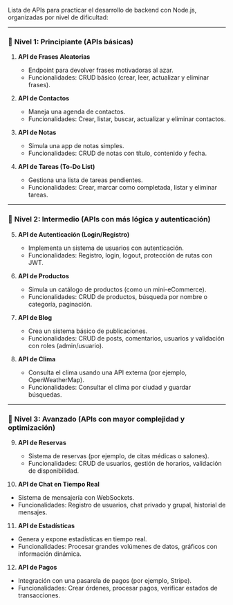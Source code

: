Lista de APIs para practicar el desarrollo de backend con Node.js, organizadas por nivel de dificultad:

---

### 🌱 **Nivel 1: Principiante (APIs básicas)**

1. **API de Frases Aleatorias**

   - Endpoint para devolver frases motivadoras al azar.
   - Funcionalidades: CRUD básico (crear, leer, actualizar y eliminar frases).

2. **API de Contactos**

   - Maneja una agenda de contactos.
   - Funcionalidades: Crear, listar, buscar, actualizar y eliminar contactos.

3. **API de Notas**

   - Simula una app de notas simples.
   - Funcionalidades: CRUD de notas con título, contenido y fecha.

4. **API de Tareas (To-Do List)**
   - Gestiona una lista de tareas pendientes.
   - Funcionalidades: Crear, marcar como completada, listar y eliminar tareas.

---

### 🌟 **Nivel 2: Intermedio (APIs con más lógica y autenticación)**

5. **API de Autenticación (Login/Registro)**

   - Implementa un sistema de usuarios con autenticación.
   - Funcionalidades: Registro, login, logout, protección de rutas con JWT.

6. **API de Productos**

   - Simula un catálogo de productos (como un mini-eCommerce).
   - Funcionalidades: CRUD de productos, búsqueda por nombre o categoría, paginación.

7. **API de Blog**

   - Crea un sistema básico de publicaciones.
   - Funcionalidades: CRUD de posts, comentarios, usuarios y validación con roles (admin/usuario).

8. **API de Clima**
   - Consulta el clima usando una API externa (por ejemplo, OpenWeatherMap).
   - Funcionalidades: Consultar el clima por ciudad y guardar búsquedas.

---

### 🚀 **Nivel 3: Avanzado (APIs con mayor complejidad y optimización)**

9. **API de Reservas**

   - Sistema de reservas (por ejemplo, de citas médicas o salones).
   - Funcionalidades: CRUD de usuarios, gestión de horarios, validación de disponibilidad.

10. **API de Chat en Tiempo Real**

- Sistema de mensajería con WebSockets.
- Funcionalidades: Registro de usuarios, chat privado y grupal, historial de mensajes.

11. **API de Estadísticas**

- Genera y expone estadísticas en tiempo real.
- Funcionalidades: Procesar grandes volúmenes de datos, gráficos con información dinámica.

12. **API de Pagos**

- Integración con una pasarela de pagos (por ejemplo, Stripe).
- Funcionalidades: Crear órdenes, procesar pagos, verificar estados de transacciones.
